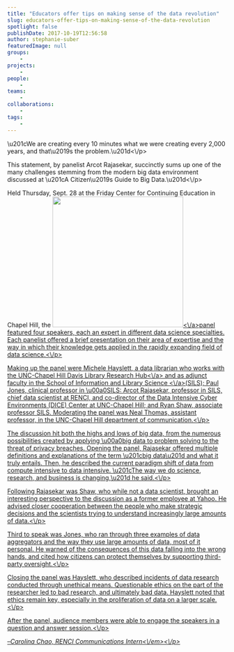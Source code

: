 ```yaml
---
title: "Educators offer tips on making sense of the data revolution"
slug: educators-offer-tips-on-making-sense-of-the-data-revolution
spotlight: false
publishDate: 2017-10-19T12:56:58
author: stephanie-suber
featuredImage: null
groups:
    - 
projects:
    - 
people:
    - 
teams: 
    - 
collaborations:
    - 
tags:
    - 
---
```

<p>\u201cWe are creating every 10 minutes what we were creating every 2,000 years, and that\u2019s the problem.\u201d<\/p>
<p>This statement, by panelist Arcot Rajasekar, succinctly sums up one of the many challenges stemming from the modern big data environment discussed at \u201cA Citizen\u2019s Guide to Big Data.\u201d<!--more--><\/p>
<p>Held Thursday, Sept. 28 at the Friday Center for Continuing Education in Chapel Hill, the <a href="http:\/\/renci.org\/wp-content\/uploads\/2017\/10\/data-sense.jpg"  rel="lightbox[roadtrip]"><img class="alignright wp-image-16835 size-full" src="http:\/\/renci.org\/wp-content\/uploads\/2017\/10\/data-sense.jpg" alt="" width="300" height="300" srcset="https:\/\/renci.org\/wp-content\/uploads\/2017\/10\/data-sense.jpg 300w, https:\/\/renci.org\/wp-content\/uploads\/2017\/10\/data-sense-150x150.jpg 150w" sizes="(max-width: 300px) 100vw, 300px" \/><\/a>panel featured four speakers, each an expert in different data science specialties. Each panelist offered a brief presentation on their area of expertise and the way in which their knowledge gets applied in the rapidly expanding field of data science.<\/p>
<p>Making up the panel were Michele Hayslett, a data librarian who works with the UNC-Chapel Hill <a href="http:\/\/library.unc.edu\/hub\/">Davis Library Research Hub<\/a> and as adjunct faculty in the <a href="https:\/\/sils.unc.edu\/">School of Information and Library Science <\/a>(SILS); Paul Jones, clinical professor in \u00a0SILS: Arcot Rajasekar, professor in SILS, chief data scientist at RENCI, and co-director of the Data Intensive Cyber Environments (DICE) Center at UNC-Chapel Hill; and Ryan Shaw, associate professor SILS. Moderating the panel was Neal Thomas, assistant professor, in the UNC-Chapel Hill department of communication.<\/p>
<p>The discussion hit both the highs and lows of big data, from the numerous possibilities created by applying \u00a0big data to problem solving to the threat of privacy breaches. Opening the panel, Rajasekar offered multiple definitions and explanations of the term \u201cbig data\u201d and what it truly entails. Then, he described the current paradigm shift of data from compute intensive to data intensive. \u201cThe way we do science, research, and business is changing,\u201d he said.<\/p>
<p>Following Rajasekar was Shaw, who while not a data scientist, brought an interesting perspective to the discussion as a former employee at Yahoo. He advised closer cooperation between the people who make strategic decisions and the scientists trying to understand increasingly large amounts of data.<\/p>
<p>Third to speak was Jones, who ran through three examples of data aggregators and the way they use large amounts of data, most of it personal. He warned of the consequences of this data falling into the wrong hands, and cited how citizens can protect themselves by supporting third-party oversight.<\/p>
<p>Closing the panel was Hayslett, who described incidents of data research conducted through unethical means. Questionable ethics on the part of the researcher led to bad research, and ultimately bad data. Hayslett noted that ethics remain key, especially in the proliferation of data on a larger scale.<\/p>
<p>After the panel, audience members were able to engage the speakers in a question and answer session.<\/p>
<p>&#8211;<em>Carolina Chao, RENCI Communications Intern<\/em><\/p>
<!-- AddThis Advanced Settings generic via filter on the_content --><!-- AddThis Share Buttons generic via filter on the_content -->

